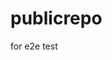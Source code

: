 # publicrepo
for e2e test

































































































































































































































































































































































































































































































































































































































































































































































































































































